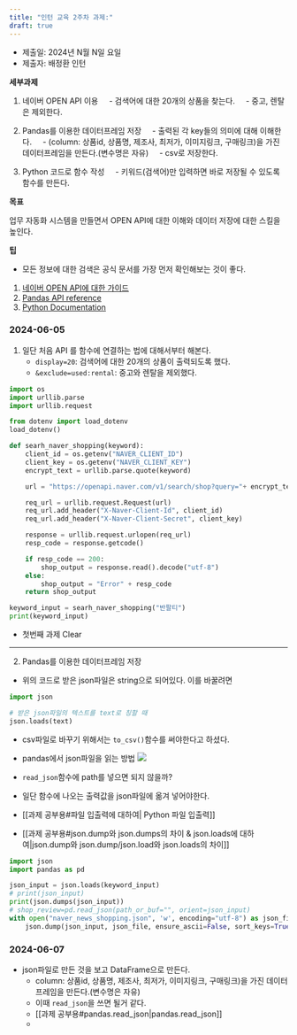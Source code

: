 ```yaml
---
title: "인턴 교육 2주차 과제:"
draft: true
---
```


-  제출일: 2024년 N월 N일 요일
-  제출자: 배정환 인턴

**세부과제**
1. 네이버 OPEN API 이용
    - 검색어에 대한 20개의 상품을 찾는다.
    - 중고, 렌탈은 제외한다.

2. Pandas를 이용한 데이터프레임 저장
    - 출력된 각 key들의 의미에 대해 이해한다.
    - (column: 상품id, 상품명, 제조사, 최저가, 이미지링크, 구매링크)을 가진 데이터프레임을 만든다.(변수명은 자유)
    - csv로 저장한다.
3. Python 코드로 함수 작성
    - 키워드(검색어)만 입력하면 바로 저장될 수 있도록 함수를 만든다.

**목표**

업무 자동화 시스템을 만들면서 OPEN API에 대한 이해와 데이터 저장에 대한 스킬을 높인다.

**팁**
- 모든 정보에 대한 검색은 공식 문서를 가장 먼저 확인해보는 것이 좋다.
1. [네이버 OPEN API에 대한 가이드](https://developers.naver.com/docs/common/openapiguide/)
2. [Pandas API reference](https://pandas.pydata.org/docs/reference/index.html)
3. [Python Documentation](https://docs.python.org/ko/3/)

### 2024-06-05

1. 일단 처음 API 를 함수에 연결하는 법에 대해서부터 해본다.
	- `display=20`: 검색어에 대한 20개의 상품이 출력되도록  했다.
	-  `&exclude=used:rental`: 중고와 렌탈을 제외했다.
```python
import os
import urllib.parse
import urllib.request

from dotenv import load_dotenv
load_dotenv()

def searh_naver_shopping(keyword):
    client_id = os.getenv("NAVER_CLIENT_ID")
    client_key = os.getenv("NAVER_CLIENT_KEY")
    encrypt_text = urllib.parse.quote(keyword)

    url = "https://openapi.naver.com/v1/search/shop?query="+ encrypt_text +"&display=20&exclude=used:rental"

    req_url = urllib.request.Request(url)
    req_url.add_header("X-Naver-Client-Id", client_id)
    req_url.add_header("X-Naver-Client-Secret", client_key)

    response = urllib.request.urlopen(req_url)
    resp_code = response.getcode()

    if resp_code == 200:
        shop_output = response.read().decode("utf-8")
    else:
        shop_output = "Error" + resp_code
    return shop_output

keyword_input = searh_naver_shopping("반팔티")
print(keyword_input)
```

- 첫번째 과제 Clear
---
2. Pandas를 이용한 데이터프레임 저장
- 위의 코드로 받은 json파일은 string으로 되어있다. 이를 바꿀려면
```python
import json

# 받은 json파일의 텍스트를 text로 칭할 때
json.loads(text)
```
- csv파일로 바꾸기 위해서는 `to_csv()`함수를 써야한다고 하셨다.
- pandas에서 json파일을 읽는 방법
![](https://imgur.com/hWNGkQa.png)

- `read_json`함수에 path를 넣으면 되지 않을까?
- 일단 함수에 나오는 출력값을 json파일에 옮겨 넣어야한다.
- [[과제 공부용#파일 입출력에 대하여| Python 파일 입출력]] 
- [[과제 공부용#json.dump와 json.dumps의 차이 & json.loads에 대하여|json.dump와 json.dump/json.load와 json.loads의 차이]] 
```python
import json
import pandas as pd

json_input = json.loads(keyword_input)
# print(json_input)
print(json.dumps(json_input))
# shop_review=pd.read_json(path_or_buf="", orient=json_input)
with open("naver_news_shopping.json", 'w', encoding="utf-8") as json_file:
    json.dump(json_input, json_file, ensure_ascii=False, sort_keys=True, indent="\t")
```

### 2024-06-07
- json파일로 만든 것을 보고 DataFrame으로 만든다.
	- column: 상품id, 상품명, 제조사, 최저가, 이미지링크, 구매링크)을 가진 데이터프레임을 만든다.(변수명은 자유)
	- 이때 `read_json`을 쓰면 될거 같다.
	- [[과제 공부용#pandas.read_json|pandas.read_json]]
	- 